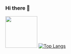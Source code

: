 <div class="flex flex-col items-center">
  <h3>Hi there 👋</h3>
 <div class=">
  <div id="header" class="">
    <img src="https://media.giphy.com/media/M9gbBd9nbDrOTu1Mqx/giphy.gif" width="100" class="mr-5"/>
    <a href="https://github.com/anuraghazra/github-readme-stats">
      <img src="https://github-readme-stats.vercel.app/api/top-langs/?username=balldev1&layout=compact&theme=vision-friendly-dark" alt="Top Langs">
    </a>
  </div>
</div>
</div>
